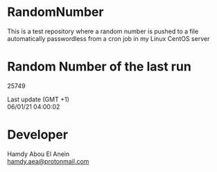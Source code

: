 # RandomNumber    
This is a test repository where a random number is pushed to a file automatically passwordless from a cron job in my Linux CentOS server    
# Random Number of the last run   
25749
      
Last update (GMT +1)    
06/01/21 04:00:02
# Developer    
Hamdy Abou El Anein   
hamdy.aea@protonmail.com
